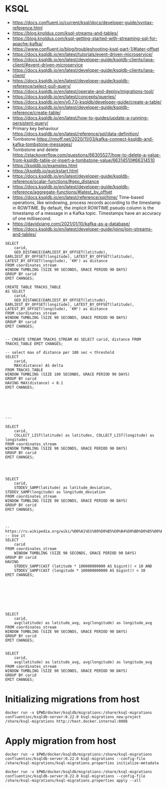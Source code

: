 # KSQL
* https://docs.confluent.io/current/ksql/docs/developer-guide/syntax-reference.html
* https://blog.knoldus.com/ksql-streams-and-tables/
* https://blog.knoldus.com/ksql-getting-started-with-streaming-sql-for-apache-kafka/
* https://www.confluent.io/blog/troubleshooting-ksql-part-1/#later-offset
* https://docs.ksqldb.io/en/latest/tutorials/event-driven-microservice/
* https://docs.ksqldb.io/en/latest/developer-guide/ksqldb-clients/java-client/#event-driven-microservice
* https://docs.ksqldb.io/en/latest/developer-guide/ksqldb-clients/java-client/
* https://docs.ksqldb.io/en/latest/developer-guide/ksqldb-reference/select-pull-query/
* https://docs.ksqldb.io/en/latest/operate-and-deploy/migrations-tool/
* https://docs.ksqldb.io/en/latest/concepts/queries/
* https://docs.ksqldb.io/en/v0.7.0-ksqldb/developer-guide/create-a-table/
* https://docs.ksqldb.io/en/latest/developer-guide/ksqldb-reference/create-table/
* https://docs.ksqldb.io/en/latest/how-to-guides/update-a-running-persistent-query/
* Primary key behaviour https://docs.ksqldb.io/en/latest/reference/sql/data-definition/
* Tombstone https://rmoff.net/2020/11/03/kafka-connect-ksqldb-and-kafka-tombstone-messages/
* Tombstone and delete https://stackoverflow.com/questions/66305527/how-to-delete-a-value-from-ksqldb-table-or-insert-a-tombstone-value/66314510#66314510
* https://ksqldb.io/examples.html
* https://ksqldb.io/quickstart.html
* https://docs.ksqldb.io/en/latest/developer-guide/ksqldb-reference/scalar-functions/#geo_distance
* https://docs.ksqldb.io/en/latest/developer-guide/ksqldb-reference/aggregate-functions/#latest_by_offset
* https://docs.ksqldb.io/en/latest/reference/sql/time/ Time-based operations, like windowing, process records according to the timestamp in ROWTIME. By default, the implicit ROWTIME pseudo column is the timestamp of a message in a Kafka topic. Timestamps have an accuracy of one millisecond.
* https://davidxiang.com/2021/01/10/kafka-as-a-database/
* https://docs.ksqldb.io/en/latest/developer-guide/joins/join-streams-and-tables/

```
SELECT 
    carid, 
    GEO_DISTANCE(EARLIEST_BY_OFFSET(latitude), EARLIEST_BY_OFFSET(longitude), LATEST_BY_OFFSET(latitude), LATEST_BY_OFFSET(longitude), 'KM') as distance
FROM coordinates_stream 
WINDOW TUMBLING (SIZE 90 SECONDS, GRACE PERIOD 90 DAYS)
GROUP BY carid
EMIT CHANGES;

CREATE TABLE TRACKS_TABLE
AS SELECT 
    carid, 
    GEO_DISTANCE(EARLIEST_BY_OFFSET(latitude), EARLIEST_BY_OFFSET(longitude), LATEST_BY_OFFSET(latitude), LATEST_BY_OFFSET(longitude), 'KM') as distance
FROM coordinates_stream 
WINDOW TUMBLING (SIZE 90 SECONDS, GRACE PERIOD 90 DAYS)
GROUP BY carid
EMIT CHANGES;


-- CREATE STREAM TRACKS_STREAM AS SELECT carid, distance FROM TRACKS_TABLE EMIT CHANGES;

-- select max of distance per 180 sec < threshold
SELECT 
    carid, 
    MAX(distance) AS delta
FROM TRACKS_TABLE 
WINDOW TUMBLING (SIZE 180 SECONDS, GRACE PERIOD 90 DAYS)
GROUP BY carid
HAVING MAX(distance) < 0.1
EMIT CHANGES; 






---

SELECT 
    carid, 
    COLLECT_LIST(latitude) as latitudes, COLLECT_LIST(longitude) as longitudes
FROM coordinates_stream 
WINDOW TUMBLING (SIZE 90 SECONDS, GRACE PERIOD 90 DAYS)
GROUP BY carid
EMIT CHANGES;




SELECT 
    carid, 
    STDDEV_SAMP(latitude) as latitude_deviation, STDDEV_SAMP(longitude) as longitude_deviation
FROM coordinates_stream 
WINDOW TUMBLING (SIZE 90 SECONDS, GRACE PERIOD 90 DAYS)
GROUP BY carid
EMIT CHANGES;



-- https://ru.wikipedia.org/wiki/%D0%A1%D1%80%D0%B5%D0%B4%D0%BD%D0%B5%D0%BA%D0%B2%D0%B0%D0%B4%D1%80%D0%B0%D1%82%D0%B8%D1%87%D0%B5%D1%81%D0%BA%D0%BE%D0%B5_%D0%BE%D1%82%D0%BA%D0%BB%D0%BE%D0%BD%D0%B5%D0%BD%D0%B8%D0%B5
-- Use it
SELECT 
    carid
FROM coordinates_stream 
    WINDOW TUMBLING (SIZE 90 SECONDS, GRACE PERIOD 90 DAYS)
GROUP BY carid
HAVING 
    STDDEV_SAMP(CAST (latitude * 100000000000 AS bigint)) < 10 AND 
    STDDEV_SAMP(CAST (longitude * 100000000000 AS bigint)) < 10
EMIT CHANGES;








SELECT 
    carid, 
    avg(latitude) as latitude_avg, avg(longitude) as longitude_avg
FROM coordinates_stream 
WINDOW TUMBLING (SIZE 90 SECONDS, GRACE PERIOD 90 DAYS)
GROUP BY carid
EMIT CHANGES;


SELECT 
    carid, 
    avg(latitude) as latitude_avg, avg(longitude) as longitude_avg
FROM coordinates_stream 
WINDOW TUMBLING (SIZE 90 SECONDS, GRACE PERIOD 90 DAYS)
GROUP BY carid
EMIT CHANGES;

```


# Initializing migrations from host
```
docker run -v $PWD/docker/ksqldb/migrations:/share/ksql-migrations confluentinc/ksqldb-server:0.22.0 ksql-migrations new-project /share/ksql-migrations http://host.docker.internal:8088
```

# Apply migration from host
```
docker run -v $PWD/docker/ksqldb/migrations:/share/ksql-migrations confluentinc/ksqldb-server:0.22.0 ksql-migrations --config-file /share/ksql-migrations/ksql-migrations.properties initialize-metadata

docker run -v $PWD/docker/ksqldb/migrations:/share/ksql-migrations confluentinc/ksqldb-server:0.22.0 ksql-migrations --config-file /share/ksql-migrations/ksql-migrations.properties apply --all
```
